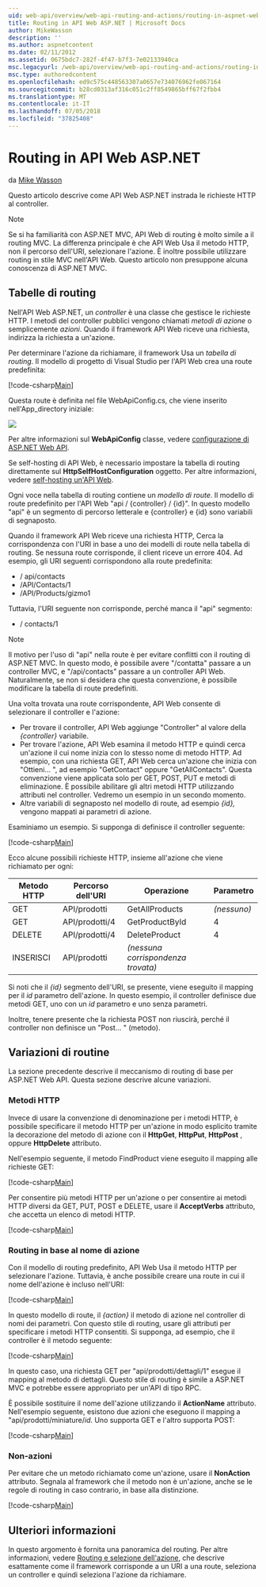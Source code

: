 ```yaml
---
uid: web-api/overview/web-api-routing-and-actions/routing-in-aspnet-web-api
title: Routing in API Web ASP.NET | Microsoft Docs
author: MikeWasson
description: ''
ms.author: aspnetcontent
ms.date: 02/11/2012
ms.assetid: 0675bdc7-282f-4f47-b7f3-7e02133940ca
msc.legacyurl: /web-api/overview/web-api-routing-and-actions/routing-in-aspnet-web-api
msc.type: authoredcontent
ms.openlocfilehash: ed9c575c448563307a0657e734076962fe067164
ms.sourcegitcommit: b28cd0313af316c051c2ff8549865bff67f2fbb4
ms.translationtype: MT
ms.contentlocale: it-IT
ms.lasthandoff: 07/05/2018
ms.locfileid: "37825408"
---
```

<a name="routing-in-aspnet-web-api"></a>Routing in API Web ASP.NET
====================
da [Mike Wasson](https://github.com/MikeWasson)

Questo articolo descrive come API Web ASP.NET instrada le richieste HTTP al controller.

> [!NOTE]
> Se si ha familiarità con ASP.NET MVC, API Web di routing è molto simile a il routing MVC. La differenza principale è che API Web Usa il metodo HTTP, non il percorso dell'URI, selezionare l'azione. È inoltre possibile utilizzare routing in stile MVC nell'API Web. Questo articolo non presuppone alcuna conoscenza di ASP.NET MVC.


## <a name="routing-tables"></a>Tabelle di routing

Nell'API Web ASP.NET, un *controller* è una classe che gestisce le richieste HTTP. I metodi del controller pubblici vengono chiamati *metodi di azione* o semplicemente *azioni*. Quando il framework API Web riceve una richiesta, indirizza la richiesta a un'azione.

Per determinare l'azione da richiamare, il framework Usa un *tabella di routing*. Il modello di progetto di Visual Studio per l'API Web crea una route predefinita:

[!code-csharp[Main](routing-in-aspnet-web-api/samples/sample1.cs)]

Questa route è definita nel file WebApiConfig.cs, che viene inserito nell'App\_directory iniziale:

![](routing-in-aspnet-web-api/_static/image1.png)

Per altre informazioni sul **WebApiConfig** classe, vedere [configurazione di ASP.NET Web API](../advanced/configuring-aspnet-web-api.md).

Se self-hosting di API Web, è necessario impostare la tabella di routing direttamente sul **HttpSelfHostConfiguration** oggetto. Per altre informazioni, vedere [self-hosting un'API Web](../older-versions/self-host-a-web-api.md).

Ogni voce nella tabella di routing contiene un *modello di route*. Il modello di route predefinito per l'API Web &quot;api / {controller} / {id}&quot;. In questo modello &quot;api&quot; è un segmento di percorso letterale e {controller} e {id} sono variabili di segnaposto.

Quando il framework API Web riceve una richiesta HTTP, Cerca la corrispondenza con l'URI in base a uno dei modelli di route nella tabella di routing. Se nessuna route corrisponde, il client riceve un errore 404. Ad esempio, gli URI seguenti corrispondono alla route predefinita:

- / api/contacts
- /API/Contacts/1
- /API/Products/gizmo1

Tuttavia, l'URI seguente non corrisponde, perché manca il &quot;api&quot; segmento:

- / contacts/1

> [!NOTE]
> Il motivo per l'uso di "api" nella route è per evitare conflitti con il routing di ASP.NET MVC. In questo modo, è possibile avere &quot;/contatta&quot; passare a un controller MVC, e &quot;/api/contacts&quot; passare a un controller API Web. Naturalmente, se non si desidera che questa convenzione, è possibile modificare la tabella di route predefiniti.

Una volta trovata una route corrispondente, API Web consente di selezionare il controller e l'azione:

- Per trovare il controller, API Web aggiunge &quot;Controller&quot; al valore della *{controller}* variabile.
- Per trovare l'azione, API Web esamina il metodo HTTP e quindi cerca un'azione il cui nome inizia con lo stesso nome di metodo HTTP. Ad esempio, con una richiesta GET, API Web cerca un'azione che inizia con &quot;Ottieni... &quot;, ad esempio &quot;GetContact&quot; oppure &quot;GetAllContacts&quot;. Questa convenzione viene applicata solo per GET, POST, PUT e metodi di eliminazione. È possibile abilitare gli altri metodi HTTP utilizzando attributi nel controller. Vedremo un esempio in un secondo momento.
- Altre variabili di segnaposto nel modello di route, ad esempio *{id},* vengono mappati ai parametri di azione.

Esaminiamo un esempio. Si supponga di definisce il controller seguente:

[!code-csharp[Main](routing-in-aspnet-web-api/samples/sample2.cs)]

Ecco alcune possibili richieste HTTP, insieme all'azione che viene richiamato per ogni:

| Metodo HTTP | Percorso dell'URI | Operazione | Parametro |
| --- | --- | --- | --- |
| GET | API/prodotti | GetAllProducts | *(nessuno)* |
| GET | API/prodotti/4 | GetProductById | 4 |
| DELETE | API/prodotti/4 | DeleteProduct | 4 |
| INSERISCI | API/prodotti | *(nessuna corrispondenza trovata)* |  |

Si noti che il *{id}* segmento dell'URI, se presente, viene eseguito il mapping per il *id* parametro dell'azione. In questo esempio, il controller definisce due metodi GET, uno con un *id* parametro e uno senza parametri.

Inoltre, tenere presente che la richiesta POST non riuscirà, perché il controller non definisce un &quot;Post... &quot; (metodo).

## <a name="routing-variations"></a>Variazioni di routine

La sezione precedente descrive il meccanismo di routing di base per ASP.NET Web API. Questa sezione descrive alcune variazioni.

### <a name="http-methods"></a>Metodi HTTP

Invece di usare la convenzione di denominazione per i metodi HTTP, è possibile specificare il metodo HTTP per un'azione in modo esplicito tramite la decorazione del metodo di azione con il **HttpGet**, **HttpPut**, **HttpPost** , oppure **HttpDelete** attributo.

Nell'esempio seguente, il metodo FindProduct viene eseguito il mapping alle richieste GET:

[!code-csharp[Main](routing-in-aspnet-web-api/samples/sample3.cs)]

Per consentire più metodi HTTP per un'azione o per consentire ai metodi HTTP diversi da GET, PUT, POST e DELETE, usare il **AcceptVerbs** attributo, che accetta un elenco di metodi HTTP.

[!code-csharp[Main](routing-in-aspnet-web-api/samples/sample4.cs)]

<a id="routing_by_action_name"></a>
### <a name="routing-by-action-name"></a>Routing in base al nome di azione

Con il modello di routing predefinito, API Web Usa il metodo HTTP per selezionare l'azione. Tuttavia, è anche possibile creare una route in cui il nome dell'azione è incluso nell'URI:

[!code-csharp[Main](routing-in-aspnet-web-api/samples/sample5.cs)]

In questo modello di route, il *{action}* il metodo di azione nel controller di nomi dei parametri. Con questo stile di routing, usare gli attributi per specificare i metodi HTTP consentiti. Si supponga, ad esempio, che il controller è il metodo seguente:

[!code-csharp[Main](routing-in-aspnet-web-api/samples/sample6.cs)]

In questo caso, una richiesta GET per "api/prodotti/dettagli/1" esegue il mapping al metodo di dettagli. Questo stile di routing è simile a ASP.NET MVC e potrebbe essere appropriato per un'API di tipo RPC.

È possibile sostituire il nome dell'azione utilizzando il **ActionName** attributo. Nell'esempio seguente, esistono due azioni che eseguono il mapping a &quot;api/prodotti/miniature/*id*. Uno supporta GET e l'altro supporta POST:

[!code-csharp[Main](routing-in-aspnet-web-api/samples/sample7.cs)]

### <a name="non-actions"></a>Non-azioni

Per evitare che un metodo richiamato come un'azione, usare il **NonAction** attributo. Segnala al framework che il metodo non è un'azione, anche se le regole di routing in caso contrario, in base alla distinzione.

[!code-csharp[Main](routing-in-aspnet-web-api/samples/sample8.cs)]

## <a name="further-reading"></a>Ulteriori informazioni

In questo argomento è fornita una panoramica del routing. Per altre informazioni, vedere [Routing e selezione dell'azione](routing-and-action-selection.md), che descrive esattamente come il framework corrisponde a un URI a una route, seleziona un controller e quindi seleziona l'azione da richiamare.
